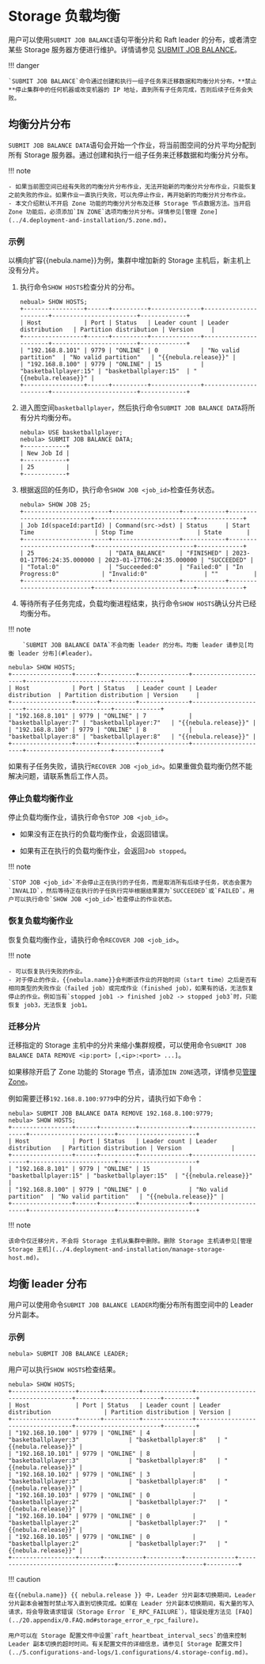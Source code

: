 # Storage 负载均衡

用户可以使用`SUBMIT JOB BALANCE`语句平衡分片和 Raft leader 的分布，或者清空某些 Storage 服务器方便进行维护。详情请参见 [SUBMIT JOB BALANCE](../synchronization-and-migration/2.balance-syntax.md)。

!!! danger

    `SUBMIT JOB BALANCE`命令通过创建和执行一组子任务来迁移数据和均衡分片分布，**禁止**停止集群中的任何机器或改变机器的 IP 地址，直到所有子任务完成，否则后续子任务会失败。

## 均衡分片分布


`SUBMIT JOB BALANCE DATA`语句会开始一个作业，将当前图空间的分片平均分配到所有 Storage 服务器。通过创建和执行一组子任务来迁移数据和均衡分片分布。

!!! note

    - 如果当前图空间已经有失败的均衡分片分布作业，无法开始新的均衡分片分布作业，只能恢复之前失败的作业。如果作业一直执行失败，可以先停止作业，再开始新的均衡分片分布作业。
    - 本文介绍默认不开启 Zone 功能的均衡分片分布及迁移 Storage 节点数据方法。当开启 Zone 功能后，必须添加`IN ZONE`选项均衡分片分布。详情参见[管理 Zone](../4.deployment-and-installation/5.zone.md)。

### 示例

以横向扩容{{nebula.name}}为例，集群中增加新的 Storage 主机后，新主机上没有分片。

1. 执行命令`SHOW HOSTS`检查分片的分布。

    ```ngql
    nebual> SHOW HOSTS;
    +-----------------+------+----------+--------------+-----------------------+------------------------+-------------+
    | Host            | Port | Status   | Leader count | Leader distribution   | Partition distribution | Version     |
    +-----------------+------+----------+--------------+-----------------------+------------------------+-------------+
    | "192.168.8.101" | 9779 | "ONLINE" | 0            | "No valid partition"  | "No valid partition"   | "{{nebula.release}}" |
    | "192.168.8.100" | 9779 | "ONLINE" | 15           | "basketballplayer:15" | "basketballplayer:15"  | "{{nebula.release}}" |
    +-----------------+------+----------+--------------+-----------------------+------------------------+-------------+
    ```

2. 进入图空间`basketballplayer`，然后执行命令`SUBMIT JOB BALANCE DATA`将所有分片均衡分布。

    ```ngql
    nebula> USE basketballplayer;
    nebula> SUBMIT JOB BALANCE DATA;
    +------------+
    | New Job Id |
    +------------+
    | 25         |
    +------------+
    ```

3. 根据返回的任务ID，执行命令`SHOW JOB <job_id>`检查任务状态。

    ```ngql
    nebula> SHOW JOB 25;
    +------------------------+-------------------+------------+----------------------------+----------------------------+-------------+
    | Job Id(spaceId:partId) | Command(src->dst) | Status     | Start Time                 | Stop Time                  | State       |
    +------------------------+-------------------+------------+----------------------------+----------------------------+-------------+
    | 25                     | "DATA_BALANCE"    | "FINISHED" | 2023-01-17T06:24:35.000000 | 2023-01-17T06:24:35.000000 | "SUCCEEDED" |
    | "Total:0"              | "Succeeded:0"     | "Failed:0" | "In Progress:0"            | "Invalid:0"                | ""          |
    +------------------------+-------------------+------------+----------------------------+----------------------------+-------------+
    ```

4. 等待所有子任务完成，负载均衡进程结束，执行命令`SHOW HOSTS`确认分片已经均衡分布。

  !!! note

        `SUBMIT JOB BALANCE DATA`不会均衡 leader 的分布。均衡 leader 请参见[均衡 leader 分布](#leader)。

  ```ngql
  nebula> SHOW HOSTS;
  +-----------------+------+----------+--------------+----------------------+------------------------+-------------+
  | Host            | Port | Status   | Leader count | Leader distribution  | Partition distribution | Version     |
  +-----------------+------+----------+--------------+----------------------+------------------------+-------------+
  | "192.168.8.101" | 9779 | "ONLINE" | 7            | "basketballplayer:7" | "basketballplayer:7"   | "{{nebula.release}}" |
  | "192.168.8.100" | 9779 | "ONLINE" | 8            | "basketballplayer:8" | "basketballplayer:8"   | "{{nebula.release}}" |
  +-----------------+------+----------+--------------+----------------------+------------------------+-------------+
  ```

如果有子任务失败，请执行`RECOVER JOB <job_id>`。如果重做负载均衡仍然不能解决问题，请联系售后工作人员。

### 停止负载均衡作业

停止负载均衡作业，请执行命令`STOP JOB <job_id>`。

- 如果没有正在执行的负载均衡作业，会返回错误。

- 如果有正在执行的负载均衡作业，会返回`Job stopped`。

!!! note

    `STOP JOB <job_id>`不会停止正在执行的子任务，而是取消所有后续子任务，状态会置为`INVALID`，然后等待正在执行的子任执行完毕根据结果置为`SUCCEEDED`或`FAILED`。用户可以执行命令`SHOW JOB <job_id>`检查停止的作业状态。

### 恢复负载均衡作业

恢复负载均衡作业，请执行命令`RECOVER JOB <job_id>`。

!!! note
  
    - 可以恢复执行失败的作业。
    - 对于停止的作业，{{nebula.name}}会判断该作业的开始时间（start time）之后是否有相同类型的失败作业（failed job）或完成作业（finished job），如果有的话，无法恢复停止的作业。例如当有`stopped job1 -> finished job2 -> stopped job3`时，只能恢复 job3，无法恢复 job1。

### 迁移分片

迁移指定的 Storage 主机中的分片来缩小集群规模，可以使用命令`SUBMIT JOB BALANCE DATA REMOVE <ip:port> [,<ip>:<port> ...]`。

如果移除开启了 Zone 功能的 Storage 节点，请添加`IN ZONE`选项，详情参见[管理 Zone](../4.deployment-and-installation/5.zone.md)。

例如需要迁移`192.168.8.100:9779`中的分片，请执行如下命令：

```ngql
nebula> SUBMIT JOB BALANCE DATA REMOVE 192.168.8.100:9779;
nebula> SHOW HOSTS;
+-----------------+------+----------+--------------+-----------------------+------------------------+----------------------+
| Host            | Port | Status   | Leader count | Leader distribution   | Partition distribution | Version              |
+-----------------+------+----------+--------------+-----------------------+------------------------+----------------------+
| "192.168.8.101" | 9779 | "ONLINE" | 15           | "basketballplayer:15" | "basketballplayer:15"  | "{{nebula.release}}" |
| "192.168.8.100" | 9779 | "ONLINE" | 0            | "No valid partition"  | "No valid partition"   | "{{nebula.release}}" |
+-----------------+------+----------+--------------+-----------------------+------------------------+----------------------+
```

!!! note

    该命令仅迁移分片，不会将 Storage 主机从集群中删除。删除 Storage 主机请参见[管理 Storage 主机](../4.deployment-and-installation/manage-storage-host.md)。



## 均衡 leader 分布

用户可以使用命令`SUBMIT JOB BALANCE LEADER`均衡分布所有图空间中的 Leader 分片副本。

### 示例

```ngql
nebula> SUBMIT JOB BALANCE LEADER;
```

用户可以执行`SHOW HOSTS`检查结果。

```ngql
nebula> SHOW HOSTS;
+------------------+------+----------+--------------+-----------------------------------+------------------------+---------+
| Host             | Port | Status   | Leader count | Leader distribution               | Partition distribution | Version |
+------------------+------+----------+--------------+-----------------------------------+------------------------+---------+
| "192.168.10.100" | 9779 | "ONLINE" | 4            | "basketballplayer:3"              | "basketballplayer:8"   | "{{nebula.release}}" |
| "192.168.10.101" | 9779 | "ONLINE" | 8            | "basketballplayer:3"              | "basketballplayer:8"   | "{{nebula.release}}" |
| "192.168.10.102" | 9779 | "ONLINE" | 3            | "basketballplayer:3"              | "basketballplayer:8"   | "{{nebula.release}}" |
| "192.168.10.103" | 9779 | "ONLINE" | 0            | "basketballplayer:2"              | "basketballplayer:7"   | "{{nebula.release}}" |
| "192.168.10.104" | 9779 | "ONLINE" | 0            | "basketballplayer:2"              | "basketballplayer:7"   | "{{nebula.release}}" |
| "192.168.10.105" | 9779 | "ONLINE" | 0            | "basketballplayer:2"              | "basketballplayer:7"   | "{{nebula.release}}" |
+------------------+------+-----------+----------+--------------+-----------------------------------+------------------------+---------+
```

!!! caution

    在{{nebula.name}} {{ nebula.release }} 中，Leader 分片副本切换期间，Leader 分片副本会被暂时禁止写入直到切换完成。如果在 Leader 分片副本切换期间，有大量的写入请求，将会导致请求错误（Storage Error `E_RPC_FAILURE`），错误处理方法见 [FAQ](../20.appendix/0.FAQ.md#storage_error_e_rpc_failure)。
    
    用户可以在 Storage 配置文件中设置`raft_heartbeat_interval_secs`的值来控制 Leader 副本切换的超时时间。有关配置文件的详细信息，请参见[ Storage 配置文件](../5.configurations-and-logs/1.configurations/4.storage-config.md)。

